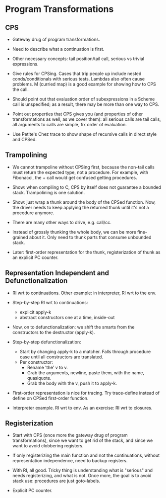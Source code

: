 Program Transformations
=======================

CPS
---

  * Gateway drug of program transformations.

  * Need to describe what a continuation is first.

  * Other necessary concepts: tail position/tail call, serious vs
    trivial expressions.

  * Give rules for CPSing.  Cases that trip people up include nested
    conds/conditionals with serious tests.  Lambdas also often cause
    problems.  M (curried map) is a good example for showing how to
    CPS the call.
    
  * Should point out that evaluation order of subexpressions in a
    Scheme call is unspecified; as a result, there may be more than
    one way to CPS.   
    
  * Point out properties that CPS gives you (and properties of other
    transformations as well, as we cover them): all serious calls are
    tail calls, all arguments to calls are simple, fix order of
    evaluation.

  * Use Petite's Chez trace to show shape of recursive calls in direct
    style and CPSed.

Trampolining
------------

  * We cannot trampoline without CPSing first, because the non-tail
    calls must return the expected type, not a procedure. For example,
    with Fibonacci, the + call would get confused getting procedures.

  * Show: when compiling to C, CPS by itself does not guarantee a
    bounded stack. Trampolining is one solution.

  * Show: just wrap a thunk around the body of the CPSed function.
    Now, the driver needs to keep applying the returned thunk until
    it's not a procedure anymore.

  * There are many other ways to drive, e.g. call/cc.

  * Instead of grossly thunking the whole body, we can be more
    fine-grained about it. Only need to thunk parts that consume
    unbounded stack.

  * Later: first-order representation for the thunk, registerization
    of thunk as an explicit PC counter.

Representation Independent and Defunctionalization
--------------------------------------------------

  * RI wrt to continuations. Other example: in interpreter, RI wrt to
    the env.

  * Step-by-step RI wrt to continuations:
    * explicit apply-k
    * abstract constructors one at a time, inside-out

  * Now, on to defunctionalization: we shift the smarts from the
    constructors to the destructor (apply-k).

  * Step-by-step defunctionalization:
    * Start by changing apply-k to a matcher. Falls through procedure
      case until all constructors are translated.
    * Per constructor:
      * Rename 'the' v to v.
      * Grab the arguments, newline, paste them, with the name,
        quasiquote.
      * Grab the body with the v, push it to apply-k.

  * First-order representation is nice for tracing. Try trace-define
    instead of define on CPSed first-order function.

  * Interpreter example. RI wrt to env. As an exercise: RI wrt to
    closures.

Registerization
---------------

  * Start with CPS (once more the gateway drug of program
    transformations), since we want to get rid of the stack, and since
    we want to avoid clobbering registers.

  * If only registerizing the main function and not the continuations,
    without representation independence, need to backup registers.

  * With RI, all good. Tricky thing is understanding what is "serious"
    and needs registerizing, and what is not. Once more, the goal is
    to avoid stack use: procedures are just goto-labels.

  * Explicit PC counter.
